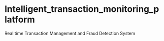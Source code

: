 # Intelligent_transaction_monitoring_platform
Real time Transaction Management and Fraud Detection System
